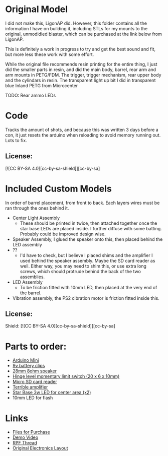 # Original Model
I did not make this, LigonAP did. However, this folder contains all the information I have on building it, including STLs for my mounts to the original, unmodidied blaster, which can be purchased at the link below from LigonAP.

This is definitely a work in progress to try and get the best sound and fit, but more less these work with some effort. 

While the original file recommends resin printing for the entire thing, I just did the smaller parts in resin, and did the main body, barrel, rear arm and arm mounts in PETG/FDM. The trigger, trigger mechanism, rear upper body and the cylindars in resin. The transparent light up bit I did in transparent blue Inland PETG from Microcenter

TODO:
Rear ammo LEDs
# Code
Tracks the amount of shots, and because this was written 3 days before a con, it just resets the arduino when reloading to avoid memory running out. Lots to fix.

## License:
[![CC BY-SA 4.0][cc-by-sa-shield]][cc-by-sa]

# Included Custom Models
In order of barrel placement, from front to back. Each layers wires must be ran through the ones behind it.

- Center Light Assembly
    - These should be printed in twice, then attached together once the star base LEDs are placed inside. I further diffuse with some batting. Probably could be improved design wise.
- Speaker Assembly, I glued the speaker onto this, then placed behind the LED assembly
- ??
    - I'd have to check, but I believe I placed shims and the amplifier I used behind the speaker assembly. Maybe the SD card reader as well. Either way, you may need to shim this, or use extra long screws, which should protrude behind the back of the two assemblies.
- LED Assembly
    - To be friction fitted with 10mm LED, then placed at the very end of the barrel.
- Vibration assembly, the PS2 cibration motor is friction fitted inside this.

## License:
Shield: [![CC BY-SA 4.0][cc-by-sa-shield]][cc-by-sa]


# Parts to order:
- [Arduino Mini](https://www.amazon.com/gp/product/B004G53J5I/)
- [9v battery clips](https://www.amazon.com/gp/product/B07TRKYZCH/)
- [28mm 8ohm speaker](https://www.amazon.com/gp/product/B0177ABRQ6/)
- [Hinge level momentary limit switch (20 x 6 x 10mm)](https://www.amazon.com/gp/product/B07MW2RPJY/)
- [Micro SD card reader](https://www.amazon.com/gp/product/B07BJ2P6X6/)
- [Terrible amplifier](https://www.amazon.com/gp/product/B00LNACGTY/)
- [Star Base 3w LED for center area (x2)](https://www.microcenter.com/product/626652/nte-electronics-led-3-watt-high-power-warm-white-(-3000k)-210-lumen-20mm-star-base-5-pack)
- 10mm LED for flash


# Links
- [Files for Purchase](https://cults3d.com/en/3d-model/various/dc-15s-side-arm-blaster-star-wars-3d-print-model)
- [Demo Video](https://www.youtube.com/watch?v=16dF3_q6_8Y)
- [RPF Thread](https://www.therpf.com/forums/threads/dc-15s-side-arm-blaster-for-republic-commandos.145383/page-2)
- [Original Electronics Layout](https://www.deviantart.com/ligonap/art/Inside-of-the-DC-15S-820771129)
